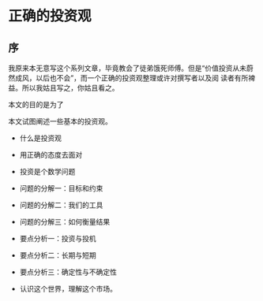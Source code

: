 # 正确的投资观

## 序

我原来本无意写这个系列文章，毕竟教会了徒弟饿死师傅。但是“价值投资从未蔚然成风，以后也不会”，而一个正确的投资观整理或许对撰写者以及阅
读者有所裨益。所以我姑且写之，你姑且看之。

本文的目的是为了

本文试图阐述一些基本的投资观。


- 什么是投资观

- 用正确的态度去面对

- 投资是个数学问题

- 问题的分解一：目标和约束

- 问题的分解二：我们的工具

- 问题的分解三：如何衡量结果

- 要点分析一：投资与投机

- 要点分析二：长期与短期

- 要点分析三：确定性与不确定性

- 认识这个世界，理解这个市场。

